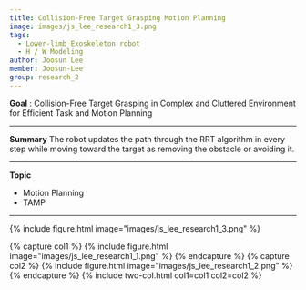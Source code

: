 ```yaml
---
title: Collision-Free Target Grasping Motion Planning
image: images/js_lee_research1_3.png
tags:
  - Lower-limb Exoskeleton robot
  - H / W Modeling
author: Joosun Lee
member: Joosun-Lee
group: research_2
---
```

**Goal** : Collision-Free Target Grasping in Complex and Cluttered Environment for Efficient Task and Motion Planning

***

**Summary**
The robot updates the path through the RRT algorithm in every step while moving toward the target as removing the obstacle or avoiding it.   

***

**Topic**    
 * Motion Planning
 * TAMP



***


{%
  include figure.html
  image="images/js_lee_research1_3.png"
%}


{% capture col1 %}
{%
  include figure.html
  image="images/js_lee_research1_1.png"
%}
{% endcapture %}
{% capture col2 %}
{%
  include figure.html
  image="images/js_lee_research1_2.png"
%}
{% endcapture %}
{% include two-col.html col1=col1 col2=col2 %}